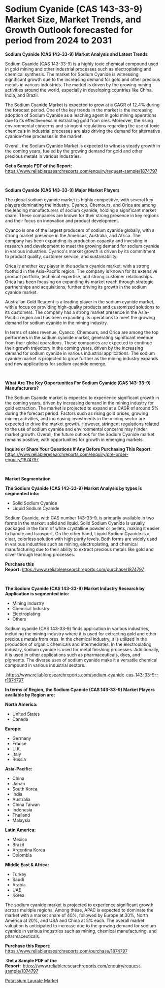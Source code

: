 <p><h1>Sodium Cyanide (CAS 143-33-9) Market Size, Market Trends, and Growth Outlook forecasted for period from 2024 to 2031</h1></p><p><strong>Sodium Cyanide (CAS 143-33-9) Market Analysis and Latest Trends</strong></p>
<p><p>Sodium Cyanide (CAS 143-33-9) is a highly toxic chemical compound used in gold mining and other industrial processes such as electroplating and chemical synthesis. The market for Sodium Cyanide is witnessing significant growth due to the increasing demand for gold and other precious metals in various industries. The market is driven by the growing mining activities around the world, especially in developing countries like China, India, and Brazil.</p><p>The Sodium Cyanide Market is expected to grow at a CAGR of 12.4% during the forecast period. One of the key trends in the market is the increasing adoption of Sodium Cyanide as a leaching agent in gold mining operations due to its effectiveness in extracting gold from ores. Moreover, the rising environmental concerns and stringent regulations regarding the use of toxic chemicals in industrial processes are also driving the demand for alternative cyanide-free processes in the market.</p><p>Overall, the Sodium Cyanide Market is expected to witness steady growth in the coming years, fueled by the growing demand for gold and other precious metals in various industries.</p></p>
<p><strong>Get a Sample PDF of the Report:&nbsp;</strong> <a href="https://www.reliableresearchreports.com/enquiry/request-sample/1874797">https://www.reliableresearchreports.com/enquiry/request-sample/1874797</a></p>
<p>&nbsp;</p>
<p><strong>Sodium Cyanide (CAS 143-33-9) Major Market Players</strong></p>
<p><p>The global sodium cyanide market is highly competitive, with several key players dominating the industry. Cyanco, Chemours, and Orica are among the leading manufacturers of sodium cyanide, holding a significant market share. These companies are known for their strong presence in key regions and their focus on innovation and product development.</p><p>Cyanco is one of the largest producers of sodium cyanide globally, with a strong market presence in the Americas, Australia, and Africa. The company has been expanding its production capacity and investing in research and development to meet the growing demand for sodium cyanide in various industries. Cyanco's market growth is driven by its commitment to product quality, customer service, and sustainability.</p><p>Orica is another key player in the sodium cyanide market, with a strong foothold in the Asia-Pacific region. The company is known for its extensive product portfolio, technical expertise, and strong customer relationships. Orica has been focusing on expanding its market reach through strategic partnerships and acquisitions, further driving its growth in the sodium cyanide market.</p><p>Australian Gold Reagent is a leading player in the sodium cyanide market, with a focus on providing high-quality products and customized solutions to its customers. The company has a strong market presence in the Asia-Pacific region and has been expanding its operations to meet the growing demand for sodium cyanide in the mining industry.</p><p>In terms of sales revenue, Cyanco, Chemours, and Orica are among the top performers in the sodium cyanide market, generating significant revenue from their global operations. These companies are expected to continue their growth trajectory in the coming years, driven by the increasing demand for sodium cyanide in various industrial applications. The sodium cyanide market is projected to grow further as the mining industry expands and new applications for sodium cyanide emerge.</p></p>
<p>&nbsp;</p>
<p><strong>What Are The Key Opportunities For Sodium Cyanide (CAS 143-33-9) Manufacturers?</strong></p>
<p><p>The Sodium Cyanide market is expected to experience significant growth in the coming years, driven by increasing demand in the mining industry for gold extraction. The market is projected to expand at a CAGR of around 5% during the forecast period. Factors such as rising gold prices, growing mining activities, and increasing investments in the mining sector are expected to drive the market growth. However, stringent regulations related to the use of sodium cyanide and environmental concerns may hinder market growth. Overall, the future outlook for the Sodium Cyanide market remains positive, with opportunities for growth in emerging markets.</p></p>
<p><strong>Inquire or Share Your Questions If Any Before Purchasing This Report:</strong> <a href="https://www.reliableresearchreports.com/enquiry/pre-order-enquiry/1874797">https://www.reliableresearchreports.com/enquiry/pre-order-enquiry/1874797</a></p>
<p>&nbsp;</p>
<p><strong>Market Segmentation</strong></p>
<p><strong>The Sodium Cyanide (CAS 143-33-9) Market Analysis by types is segmented into:</strong></p>
<p><ul><li>Solid Sodium Cyanide</li><li>Liquid Sodium Cyanide</li></ul></p>
<p><p>Sodium Cyanide, with CAS number 143-33-9, is primarily available in two forms in the market: solid and liquid. Solid Sodium Cyanide is usually packaged in the form of white crystalline powder or pellets, making it easier to handle and transport. On the other hand, Liquid Sodium Cyanide is a clear, colorless solution with high purity levels. Both forms are widely used in various industries such as mining, electroplating, and chemical manufacturing due to their ability to extract precious metals like gold and silver through leaching processes.</p></p>
<p><strong>Purchase this Report:&nbsp;</strong><a href="https://www.reliableresearchreports.com/purchase/1874797">https://www.reliableresearchreports.com/purchase/1874797</a></p>
<p>&nbsp;</p>
<p><strong>The Sodium Cyanide (CAS 143-33-9) Market Industry Research by Application is segmented into:</strong></p>
<p><ul><li>Mining Industry</li><li>Chemical Industry</li><li>Electroplating</li><li>Others</li></ul></p>
<p><p>Sodium cyanide (CAS 143-33-9) finds application in various industries, including the mining industry where it is used for extracting gold and other precious metals from ores. In the chemical industry, it is utilized in the production of organic chemicals and intermediates. In the electroplating industry, sodium cyanide is used for metal finishing processes. Additionally, it is used in other applications such as pharmaceuticals, dyes, and pigments. The diverse uses of sodium cyanide make it a versatile chemical compound in various industrial sectors.</p></p>
<p><a href="https://www.reliableresearchreports.com/sodium-cyanide-cas-143-33-9--r1874797">&nbsp;https://www.reliableresearchreports.com/sodium-cyanide-cas-143-33-9--r1874797</a></p>
<p><strong>In terms of Region, the Sodium Cyanide (CAS 143-33-9) Market Players available by Region are:</strong></p>
<p>
    <p> <strong> North America: </strong>
        <ul>
            <li>United States</li>
            <li>Canada</li>
        </ul>
        </p> 
    <p> <strong> Europe: </strong>
        <ul>
            <li>Germany</li>
            <li>France</li>
            <li>U.K.</li>
            <li>Italy</li>
            <li>Russia</li>
        </ul>
        </p> 
    <p> <strong> Asia-Pacific: </strong>
        <ul>
            <li>China</li>
            <li>Japan</li>
            <li>South Korea</li>
            <li>India</li>
            <li>Australia</li>
            <li>China Taiwan</li>
            <li>Indonesia</li>
            <li>Thailand</li>
            <li>Malaysia</li>
        </ul>
        </p> 
    <p> <strong> Latin America: </strong>
        <ul>
            <li>Mexico</li>
            <li>Brazil</li>
            <li>Argentina Korea</li>
            <li>Colombia</li>
        </ul>
        </p> 
    <p> <strong> Middle East & Africa: </strong>
        <ul>
            <li>Turkey</li>
            <li>Saudi</li>
            <li>Arabia</li>
            <li>UAE</li>
            <li>Korea</li>
        </ul>
    </p>
    </p>
<p><p>The sodium cyanide market is projected to experience significant growth across multiple regions. Among these, APAC is expected to dominate the market with a market share of 40%, followed by Europe at 30%, North America at 20%, and USA and China at 5% each. The overall market valuation is anticipated to increase due to the growing demand for sodium cyanide in various industries such as mining, chemical manufacturing, and pharmaceuticals.</p></p>
<p><strong>Purchase this Report: </strong><a href="https://www.reliableresearchreports.com/purchase/1874797">https://www.reliableresearchreports.com/purchase/1874797</a></p>
<p>&nbsp;<strong>Get a Sample PDF of the Report:&nbsp;&nbsp;</strong><a href="https://www.reliableresearchreports.com/enquiry/request-sample/1874797">https://www.reliableresearchreports.com/enquiry/request-sample/1874797</a></p>
<p><strong></strong></p>
<p><p><a href="https://view.publitas.com/reportprime-1/potassium-laurate-market-growth-outlook-from-2024-to-2031-and-it-is-projecting-at-10-2-cagr-with-markets-trends-analysis-by-application-regional-outlook-and-revenue/">Potassium Laurate Market</a></p></p>
